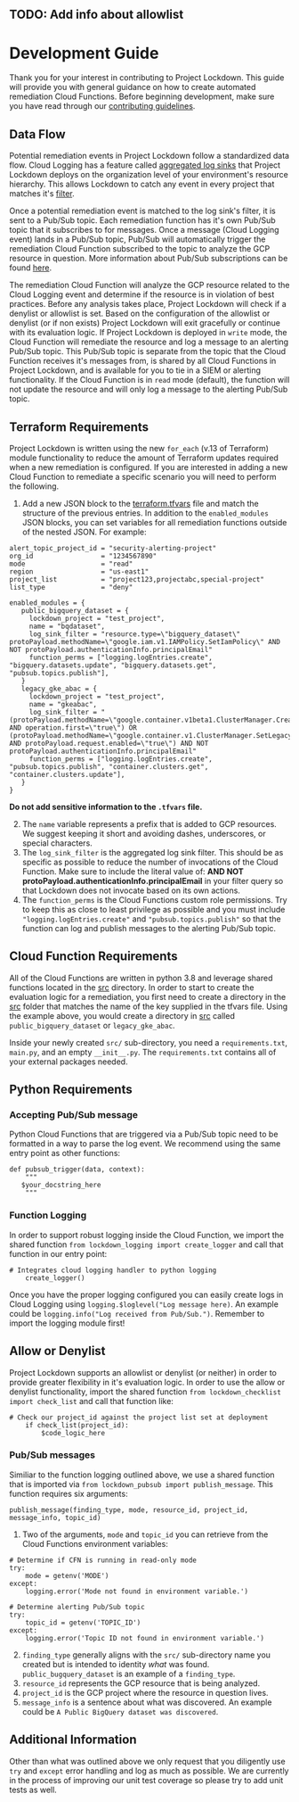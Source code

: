 ## TODO: Add info about allowlist

# Development Guide

Thank you for your interest in contributing to Project Lockdown. This guide will provide you with general guidance on how to create automated remediation Cloud Functions. Before beginning development, make sure you have read through our [contributing guidelines](CONTRIBUTING.md).

## Data Flow

Potential remediation events in Project Lockdown follow a standardized data flow. Cloud Logging has a feature called [aggregated log sinks](https://cloud.google.com/logging/docs/export/aggregated_sinks) that Project Lockdown deploys on the organization level of your environment's resource hierarchy. This allows Lockdown to catch any event in every project that matches it's [filter](https://cloud.google.com/logging/docs/export/aggregated_sinks#aggregated-filters). 

Once a potential remediation event is matched to the log sink's filter, it is sent to a Pub/Sub topic. Each remediation function has it's own Pub/Sub topic that it subscribes to for messages. Once a message (Cloud Logging event) lands in a Pub/Sub topic, Pub/Sub will automatically trigger the remediation Cloud Function subscribed to the topic to analyze the GCP resource in question. More information about Pub/Sub subscriptions can be found [here](https://cloud.google.com/pubsub/docs/subscriber).

The remediation Cloud Function will analyze the GCP resource related to the Cloud Logging event and determine if the resource is in violation of best practices. Before any analysis takes place, Project Lockdown will check if a denylist or allowlist is set. Based on the configuration of the allowlist or denylist (or if non exists) Project Lockdown will exit gracefully or continue with its evaluation logic. If Project Lockdown is deployed in `write` mode, the Cloud Function will remediate the resource and log a message to an alerting Pub/Sub topic. This Pub/Sub topic is separate from the topic that the Cloud Function receives it's messages from, is shared by all Cloud Functions in Project Lockdown, and is available for you to tie in a SIEM or alerting functionality. If the Cloud Function is in `read` mode (default), the function will not update the resource and will only log a message to the alerting Pub/Sub topic.

## Terraform Requirements

Project Lockdown is written using the new `for_each` (v.13 of Terraform) module functionality to reduce the amount of Terraform updates required when a new remediation is configured. If you are interested in adding a new Cloud Function to remediate a specific scenario you will need to perform the following.

1. Add a new JSON block to the [terraform.tfvars](../terraform.tfvars) file and match the structure of the previous entries. In addition to the `enabled_modules` JSON blocks, you can set variables for all remediation functions outside of the nested JSON. For example:

```
alert_topic_project_id = "security-alerting-project"
org_id                 = "1234567890"
mode                   = "read"
region                 = "us-east1"
project_list           = "project123,projectabc,special-project"
list_type              = "deny"

enabled_modules = {
   public_bigquery_dataset = {
     lockdown_project = "test_project",
     name = "bqdataset",
     log_sink_filter = "resource.type=\"bigquery_dataset\"  protoPayload.methodName=\"google.iam.v1.IAMPolicy.SetIamPolicy\" AND NOT protoPayload.authenticationInfo.principalEmail"
     function_perms = ["logging.logEntries.create", "bigquery.datasets.update", "bigquery.datasets.get", "pubsub.topics.publish"],
   }
   legacy_gke_abac = {
     lockdown_project = "test_project",
     name = "gkeabac",
     log_sink_filter = "(protoPayload.methodName=\"google.container.v1beta1.ClusterManager.CreateCluster\" AND operation.first=\"true\") OR (protoPayload.methodName=\"google.container.v1.ClusterManager.SetLegacyAbac\" AND protoPayload.request.enabled=\"true\") AND NOT protoPayload.authenticationInfo.principalEmail"
     function_perms = ["logging.logEntries.create", "pubsub.topics.publish", "container.clusters.get", "container.clusters.update"],
   }
}
```
__Do not add sensitive information to the `.tfvars` file.__

2. The `name` variable represents a prefix that is added to GCP resources. We suggest keeping it short and avoiding dashes, underscores, or special characters. 
3. The `log_sink_filter` is the aggregated log sink filter. This should be as specific as possible to reduce the number of invocations of the Cloud Function. Make sure to include the literal value of: __AND NOT protoPayload.authenticationInfo.principalEmail__ in your filter query so that Lockdown does not invocate based on its own actions.
4. The `function_perms` is the Cloud Functions custom role permissions. Try to keep this as close to least privilege as possible and you must include `"logging.logEntries.create"` and `"pubsub.topics.publish"` so that the function can log and publish messages to the alerting Pub/Sub topic.

## Cloud Function Requirements

All of the Cloud Functions are written in python 3.8 and leverage shared functions located in the [src](../src/common/) directory. In order to start to create the evaluation logic for a remediation, you first need to create a directory in the [src](../src/) folder that matches the name of the key supplied in the tfvars file. Using the example above, you would create a directory in [src](../src/) called `public_bigquery_dataset` or `legacy_gke_abac`. 

Inside your newly created `src/` sub-directory, you need a `requirements.txt`, `main.py`, and an empty `__init__.py`. The `requirements.txt` contains all of your external packages needed.

## Python Requirements

### Accepting Pub/Sub message
Python Cloud Functions that are triggered via a Pub/Sub topic need to be formatted in a way to parse the log event. We recommend using the same entry point as other functions:

```
def pubsub_trigger(data, context):
    """
   $your_docstring_here
    """
```

### Function Logging
In order to support robust logging inside the Cloud Function, we import the shared function `from lockdown_logging import create_logger` and call that function in our entry point:

```
# Integrates cloud logging handler to python logging
    create_logger()
```

Once you have the proper logging configured you can easily create logs in Cloud Logging using `logging.$loglevel("Log message here)`. An example could be `logging.info("Log received from Pub/Sub.")`. Remember to import the logging module first!

## Allow or Denylist
Project Lockdown supports an allowlist or denylist (or neither) in order to provide greater flexibility in it's evaluation logic. In order to use the allow or denylist functionality, import the shared function `from lockdown_checklist import check_list` and call that function like:

```
# Check our project_id against the project list set at deployment
    if check_list(project_id):
        $code_logic_here
```

### Pub/Sub messages
Similiar to the function logging outlined above, we use a shared function that is imported via `from lockdown_pubsub import publish_message`. This function requires six arguments:

```
publish_message(finding_type, mode, resource_id, project_id, message_info, topic_id)
```

1. Two of the arguments, `mode` and `topic_id` you can retrieve from the Cloud Functions environment variables:

```
# Determine if CFN is running in read-only mode
try:
    mode = getenv('MODE')
except:
    logging.error('Mode not found in environment variable.')
    
# Determine alerting Pub/Sub topic
try:
    topic_id = getenv('TOPIC_ID')
except:
    logging.error('Topic ID not found in environment variable.')
```
2. `finding_type` generally aligns with the `src/` sub-directory name you created but is intended to identity _what_ was found. `public_bugquery_dataset` is an example of a `finding_type`.
3. `resource_id` represents the GCP resource that is being analyzed. 
4. `project_id` is the GCP project where the resource in question lives.
5. `message_info` is a sentence about what was discovered. An example could be `A Public BigQuery dataset was discovered`.

## Additional Information
Other than what was outlined above we only request that you diligently use `try` and `except` error handling and log as much as possible. We are currently in the process of improving our unit test coverage so please try to add unit tests as well. 
